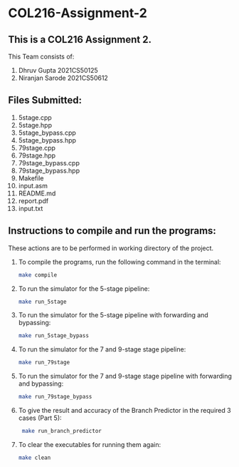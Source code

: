 # COL216-Assignment-2

## This is a COL216 Assignment 2. 
This Team consists of:

1. Dhruv Gupta 2021CS50125
2. Niranjan Sarode 2021CS50612

## Files Submitted:

1. 5stage.cpp
2. 5stage.hpp
3. 5stage_bypass.cpp
4. 5stage_bypass.hpp
5. 79stage.cpp
6. 79stage.hpp
7. 79stage_bypass.cpp
8. 79stage_bypass.hpp
9. Makefile
10. input.asm
11. README.md
12. report.pdf
13. input.txt


## Instructions to compile and run the programs:

These actions are to be performed in working directory of the project.

1. To compile the programs, run the following command in the terminal:
    ```bash
    make compile
    ```
2. To run the simulator for the 5-stage pipeline:
    ```bash
    make run_5stage
    ```
3. To run the simulator for the 5-stage pipeline with forwarding and bypassing:
    ```bash
    make run_5stage_bypass
    ```
4. To run the simulator for the 7 and 9-stage stage pipeline:
    ```bash
    make run_79stage
    ```
5. To run the simulator for the 7 and 9-stage stage pipeline with forwarding and bypassing:
    ```bash
    make run_79stage_bypass
    ```
6. To give the result and accuracy of the Branch Predictor in the required 3 cases (Part 5):
   ```bash
    make run_branch_predictor
    ```
7. To clear the executables for running them again:
    ```bash
    make clean
    ```